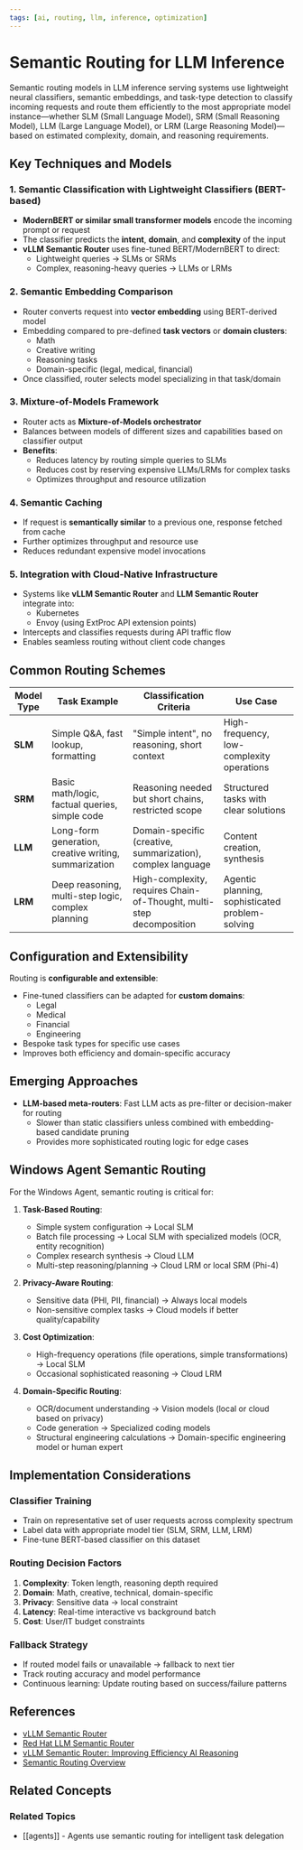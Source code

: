 ```yaml
---
tags: [ai, routing, llm, inference, optimization]
---
```

# Semantic Routing for LLM Inference

Semantic routing models in LLM inference serving systems use lightweight neural classifiers, semantic embeddings, and task-type detection to classify incoming requests and route them efficiently to the most appropriate model instance—whether SLM (Small Language Model), SRM (Small Reasoning Model), LLM (Large Language Model), or LRM (Large Reasoning Model)—based on estimated complexity, domain, and reasoning requirements.

## Key Techniques and Models

### 1. Semantic Classification with Lightweight Classifiers (BERT-based)

- **ModernBERT or similar small transformer models** encode the incoming prompt or request
- The classifier predicts the **intent**, **domain**, and **complexity** of the input
- **vLLM Semantic Router** uses fine-tuned BERT/ModernBERT to direct:
  - Lightweight queries → SLMs or SRMs
  - Complex, reasoning-heavy queries → LLMs or LRMs

### 2. Semantic Embedding Comparison

- Router converts request into **vector embedding** using BERT-derived model
- Embedding compared to pre-defined **task vectors** or **domain clusters**:
  - Math
  - Creative writing
  - Reasoning tasks
  - Domain-specific (legal, medical, financial)
- Once classified, router selects model specializing in that task/domain

### 3. Mixture-of-Models Framework

- Router acts as **Mixture-of-Models orchestrator**
- Balances between models of different sizes and capabilities based on classifier output
- **Benefits**:
  - Reduces latency by routing simple queries to SLMs
  - Reduces cost by reserving expensive LLMs/LRMs for complex tasks
  - Optimizes throughput and resource utilization

### 4. Semantic Caching

- If request is **semantically similar** to a previous one, response fetched from cache
- Further optimizes throughput and resource use
- Reduces redundant expensive model invocations

### 5. Integration with Cloud-Native Infrastructure

- Systems like **vLLM Semantic Router** and **LLM Semantic Router** integrate into:
  - Kubernetes
  - Envoy (using ExtProc API extension points)
- Intercepts and classifies requests during API traffic flow
- Enables seamless routing without client code changes

## Common Routing Schemes

| Model Type | Task Example | Classification Criteria | Use Case |
|------------|--------------|------------------------|----------|
| **SLM** | Simple Q&A, fast lookup, formatting | "Simple intent", no reasoning, short context | High-frequency, low-complexity operations |
| **SRM** | Basic math/logic, factual queries, simple code | Reasoning needed but short chains, restricted scope | Structured tasks with clear solutions |
| **LLM** | Long-form generation, creative writing, summarization | Domain-specific (creative, summarization), complex language | Content creation, synthesis |
| **LRM** | Deep reasoning, multi-step logic, complex planning | High-complexity, requires Chain-of-Thought, multi-step decomposition | Agentic planning, sophisticated problem-solving |

## Configuration and Extensibility

Routing is **configurable and extensible**:
- Fine-tuned classifiers can be adapted for **custom domains**:
  - Legal
  - Medical
  - Financial
  - Engineering
- Bespoke task types for specific use cases
- Improves both efficiency and domain-specific accuracy

## Emerging Approaches

- **LLM-based meta-routers**: Fast LLM acts as pre-filter or decision-maker for routing
  - Slower than static classifiers unless combined with embedding-based candidate pruning
  - Provides more sophisticated routing logic for edge cases

## Windows Agent Semantic Routing

For the Windows Agent, semantic routing is critical for:

1. **Task-Based Routing**:
   - Simple system configuration → Local SLM
   - Batch file processing → Local SLM with specialized models (OCR, entity recognition)
   - Complex research synthesis → Cloud LLM
   - Multi-step reasoning/planning → Cloud LRM or local SRM (Phi-4)

2. **Privacy-Aware Routing**:
   - Sensitive data (PHI, PII, financial) → Always local models
   - Non-sensitive complex tasks → Cloud models if better quality/capability

3. **Cost Optimization**:
   - High-frequency operations (file operations, simple transformations) → Local SLM
   - Occasional sophisticated reasoning → Cloud LRM

4. **Domain-Specific Routing**:
   - OCR/document understanding → Vision models (local or cloud based on privacy)
   - Code generation → Specialized coding models
   - Structural engineering calculations → Domain-specific engineering model or human expert

## Implementation Considerations

### Classifier Training
- Train on representative set of user requests across complexity spectrum
- Label data with appropriate model tier (SLM, SRM, LLM, LRM)
- Fine-tune BERT-based classifier on this dataset

### Routing Decision Factors
1. **Complexity**: Token length, reasoning depth required
2. **Domain**: Math, creative, technical, domain-specific
3. **Privacy**: Sensitive data → local constraint
4. **Latency**: Real-time interactive vs background batch
5. **Cost**: User/IT budget constraints

### Fallback Strategy
- If routed model fails or unavailable → fallback to next tier
- Track routing accuracy and model performance
- Continuous learning: Update routing based on success/failure patterns

## References

- [vLLM Semantic Router](https://blog.vllm.ai/2025/09/11/semantic-router.html)
- [Red Hat LLM Semantic Router](https://developers.redhat.com/articles/2025/05/20/llm-semantic-router-intelligent-request-routing)
- [vLLM Semantic Router: Improving Efficiency AI Reasoning](https://developers.redhat.com/articles/2025/09/11/vllm-semantic-router-improving-efficiency-ai-reasoning)
- [Semantic Routing Overview](https://jimmysong.io/en/ai/semantic-router/)

## Related Concepts

### Related Topics
- [[agents]] - Agents use semantic routing for intelligent task delegation